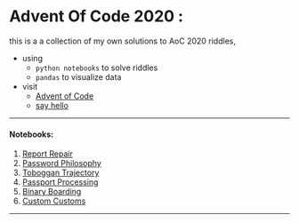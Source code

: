 # Advent Of Code 2020 :

this is a a collection of my own solutions to AoC 2020 riddles, 

- using 
    - `python notebooks` to solve riddles 
    - `pandas` to visualize data
- visit 
    - [Advent of Code](https://adventofcode.com/2020/day/5/answer)
    - [say hello](https://twitter.com/invzz)

---------- 
#### Notebooks:
1. [Report Repair](https://github.com/invzz/adventofcode/blob/main/day1.ipynb)
2. [Password Philosophy](https://github.com/invzz/adventofcode/blob/main/day2.ipynb)
3. [Toboggan Trajectory](https://github.com/invzz/adventofcode/blob/main/day3.ipynb)
4. [Passport Processing](https://github.com/invzz/adventofcode/blob/main/day4.ipynb)
5. [Binary Boarding](https://github.com/invzz/adventofcode/blob/main/day5.ipynb)
6. [Custom Customs](https://github.com/invzz/adventofcode/blob/main/day6.ipynb)
----------
